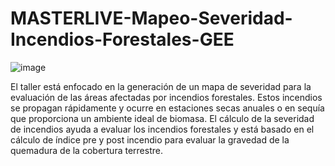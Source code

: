 # MASTERLIVE-Mapeo-Severidad-Incendios-Forestales-GEE
![image](https://user-images.githubusercontent.com/80126056/140570307-5de363f7-e5cf-4570-a41b-b077d80b74e5.png)

El taller está enfocado en la generación de un mapa de severidad para la evaluación de las áreas afectadas por incendios forestales. Estos incendios se propagan rápidamente y ocurre en estaciones secas anuales o en sequía que proporciona un ambiente ideal de biomasa. El cálculo de la severidad de incendios ayuda a evaluar los incendios forestales y está basado en el cálculo de índice pre y post incendio para evaluar la gravedad de la quemadura de la cobertura terrestre. 
